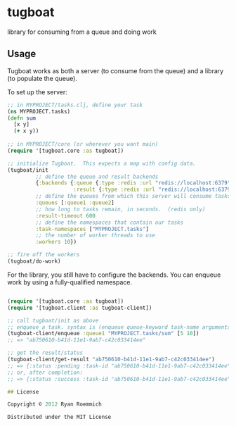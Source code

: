 # tugboat

library for consuming from a queue and doing work

## Usage

Tugboat works as both a server (to consume from the queue) and a library (to populate the queue).

To set up the server:

```clj
;; in MYPROJECT/tasks.clj, define your task
(ns MYPROJECT.tasks)
(defn sum
  [x y]
  (+ x y))
  
;; in MYPROJECT/core (or wherever you want main)
(require '[tugboat.core :as tugboat])

;; initialize Tugboat.  This expects a map with config data.
(tugboat/init 
         ;; define the queue and result backends
         {:backends {:queue {:type :redis :url "redis://localhost:6379"}
                     :result {:type :redis :url "redis://localhost:6379"}}
         ;; define the queues from which this server will consume tasks
         :queues [:queue1 :queue2]
         ;; how long to tasks remain, in seconds.  (redis only)
         :result-timeout 600
         ;; define the namespaces that contain our tasks
         :task-namespaces ["MYPROJECT.tasks"]
         ;; the number of worker threads to use
         :workers 10})

;; fire off the workers
(tugboat/do-work)
```

For the library, you still have to configure the backends.  You can enqueue work by using a fully-qualified namespace.

```clj

(require '[tugboat.core :as tugboat])
(require '[tugboat.client :as tugboat-client])

;; call tugboat/init as above
;; enqueue a task. syntax is (enqueue queue-keyword task-name arguments).  Returns a task UUID.
(tugboat-client/enqueue :queue1 "MYPROJECT.tasks/sum" [5 10])
;; => "ab750610-b41d-11e1-9ab7-c42c033414ee"

;; get the result/status
(tugboat-client/get-result "ab750610-b41d-11e1-9ab7-c42c033414ee")
;; => {:status :pending :task-id "ab750610-b41d-11e1-9ab7-c42c033414ee"}
;; or, after completion:
;; => {:status :success :task-id "ab750610-b41d-11e1-9ab7-c42c033414ee" :value 15 :elapsed-time .000108}

## License

Copyright © 2012 Ryan Roemmich

Distributed under the MIT License
